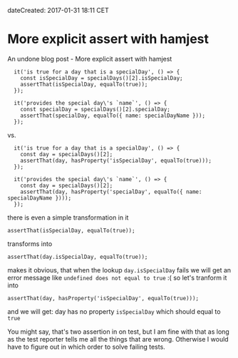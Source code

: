 dateCreated: 2017-01-31 18:11 CET

# More explicit assert with hamjest

An undone blog post - More explicit assert with hamjest


      it('is true for a day that is a specialDay', () => {
        const isSpecialDay = specialDays()[2].isSpecialDay;
        assertThat(isSpecialDay, equalTo(true));
      });

      it('provides the special day\'s `name`', () => {
        const specialDay = specialDays()[2].specialDay;
        assertThat(specialDay, equalTo({ name: specialDayName }));
      });

vs.

      it('is true for a day that is a specialDay', () => {
        const day = specialDays()[2];
        assertThat(day, hasProperty('isSpecialDay', equalTo(true)));
      });

      it('provides the special day\'s `name`', () => {
        const day = specialDays()[2];
        assertThat(day, hasProperty('specialDay', equalTo({ name: specialDayName })));
      });

there is even a simple transformation in it

    assertThat(isSpecialDay, equalTo(true));

transforms into

    assertThat(day.isSpecialDay, equalTo(true));

makes it obvious, that when the lookup `day.isSpecialDay` fails we will get an error
message like `undefined does not equal to true` :(
so let's tranform it into

    assertThat(day, hasProperty('isSpecialDay', equalTo(true)));

and we will get: day has no property `isSpecialDay` which should equal to `true`

You might say, that's two assertion in on test, but I am fine with that
as long as the test reporter tells me all the things that are wrong.
Otherwise I would have to figure out in which order to solve failing tests.
